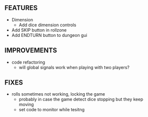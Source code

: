 ## FEATURES
- Dimension
    - Add dice dimension controls
- Add SKIP button in rollzone
- Add ENDTURN button to dungeon gui

## IMPROVEMENTS
- code refactoring
    - will global signals work when playing with two players?

## FIXES
- rolls sometimes not working, locking the game
    - probably in case the game detect dice stopping but they keep moving
    - set code to monitor while tesitng
